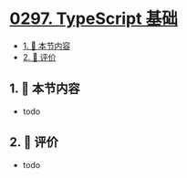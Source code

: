 # [0297. TypeScript 基础](https://github.com/tnotesjs/TNotes.react/tree/main/notes/0297.%20TypeScript%20%E5%9F%BA%E7%A1%80)

<!-- region:toc -->

- [1. 🎯 本节内容](#1--本节内容)
- [2. 🫧 评价](#2--评价)

<!-- endregion:toc -->

## 1. 🎯 本节内容

- todo

## 2. 🫧 评价

- todo
